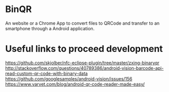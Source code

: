 # BinQR

An website or a Chrome App to convert files to QRCode and transfer to an smartphone through a Android application.

# Useful links to proceed development
https://github.com/skjolber/nfc-eclipse-plugin/tree/master/zxing-binaryqr
http://stackoverflow.com/questions/40789386/android-vision-barcode-api-read-custom-qr-code-with-binary-data
https://github.com/googlesamples/android-vision/issues/156
https://www.varvet.com/blog/android-qr-code-reader-made-easy/